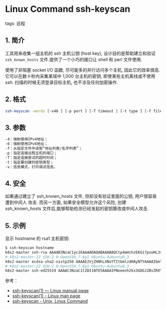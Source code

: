 #  Linux Command ssh-keyscan
tags: 远程

## 1. 简介
工具用来收集一组主机的 ssh 主机公钥 (host key), 设计目的是帮助建立和验证 `ssh_known_hosts` 文件.提供了一个小巧的接口让 shell 和 perl 文件使用.

使用了非阻塞 socket I/O 函数, 尽可能多的并行访问多个主机, 因此它的效率很高. 它可以在数十秒内采集某域中 1,000 台主机的密钥, 即使某些主机离线或不使用 ssh. 扫描的时候无须登录目标主机, 也不涉及任何加密操作.

## 2. 格式

```bash
ssh-keyscan -words [-v46 ] [-p port ] [-T timeout ] [-t type ] [-f file ] [host | addrlist namelist ] [... ]
```
## 3. 参数

```bash
-4：强制使用IPv4地址；
-6：强制使用IPv6地址；
-f：从指定文件中读取“地址列表/名字列表”；
-p：指定连接远程主机的端口；
-T：指定连接尝试的超时时间；
-t：指定要创建的密钥类型；
-v：信息模式，打印调试信息。
```
## 4. 安全

如果通过建立了 ssh_known_hosts 文件, 但却没有验证里面的公钥, 用户很容易遭到中间人 攻击. 而另一方面, 如果安全模型允许这个风险, 创建 ssh_known_hosts 文件后,能够帮助检测已经发起的密钥篡改或中间人攻击.

## 5. 示例
显示 hostname 的 rsa1 主机密钥:

```bash
$ ssh-keyscan hostname
k8s2-master ssh-rsa AAAAB3NzaC1yc2EAAAADAQABAAABAQCtp4mHchzEKG17pseHL3sIruTTz3mdVUOdkSxjKecozFmCXBE6+gckswKWcY0p/gM5a47mf06fKMbN8m3F+mvDyKhzyry7z3I5UhL4NLluEWfJrUKV+K64hTt7qphHMnkBht+vDs6cSdRkD2VxWatQZ3MBAziLUKFlW8I5fVkGNgjuWyv0gaDDjZu1IqmKbJgd1hvRVuod0cM8xxlfXyx+owzJ2AnjKIzYM0YW3qvZuoU736Vpw4+XaQl0m0l6OBe531WyCH0WgO0613fgn0yQNJic0AxSv1nJmQ0C9h27F/xJ+3St18GO7T/unjARu8/MCgNWDMHm8vmeTFnSRfh5
# k8s2-master:22 SSH-2.0-OpenSSH_7.6p1 Ubuntu-4ubuntu0.3
k8s2-master ecdsa-sha2-nistp256 AAAAE2VjZHNhLXNoYTItbmlzdHAyNTYAAAAIbmlzdHAyNTYAAABBBGCOYfqR4m29v1dhNa+NZdB/mr9LP+kuOSkvnwhNS59LnAN0rDbtdRC6nqEnhfTRZBpNULm5F8hq6oc3qDi/Nh0=
# k8s2-master:22 SSH-2.0-OpenSSH_7.6p1 Ubuntu-4ubuntu0.3
k8s2-master ssh-ed25519 AAAAC3NzaC1lZDI1NTE5AAAAIPNoeenh2kx3GDGJ2BvZRXY8AxtJ9AvowhVdV6LBckRS
```

参考：

 - [ssh-keyscan(1) — Linux manual page](https://man7.org/linux/man-pages/man1/ssh-keyscan.1.html)
 - [ssh-keyscan(1) - Linux man page](https://linux.die.net/man/1/ssh-keyscan)
 - [ssh-keyscan - Unix, Linux Command](https://www.tutorialspoint.com/unix_commands/ssh-keyscan.htm)
